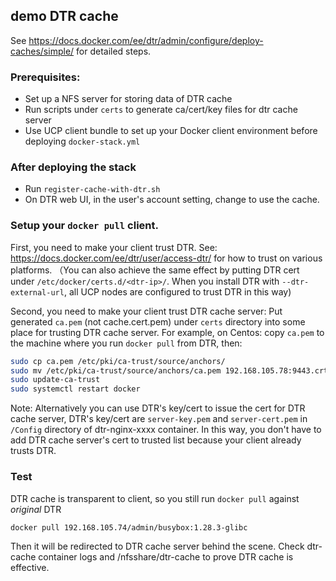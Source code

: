 ## demo DTR cache

See https://docs.docker.com/ee/dtr/admin/configure/deploy-caches/simple/ for detailed steps.

### Prerequisites:
- Set up a NFS server for storing data of DTR cache
- Run scripts under `certs` to generate ca/cert/key files for dtr cache server
- Use UCP client bundle to set up your Docker client environment before deploying `docker-stack.yml`

### After deploying the stack
- Run `register-cache-with-dtr.sh`
- On DTR web UI, in the user's account setting, change to use the cache.

### Setup your `docker pull` client.
First, you need to make your client trust DTR. See: https://docs.docker.com/ee/dtr/user/access-dtr/ for how to trust on various platforms. （You can also achieve the same effect by putting DTR cert under `/etc/docker/certs.d/<dtr-ip>/`. When you install DTR with `--dtr-external-url`, all UCP nodes are configured to trust DTR in this way)

Second, you need to make your client trust DTR cache server:
Put generated `ca.pem` (not cache.cert.pem) under `certs` directory into some place for trusting DTR cache server.
For example, on Centos:
copy `ca.pem` to the machine where you run `docker pull` from DTR, then:
```bash
sudo cp ca.pem /etc/pki/ca-trust/source/anchors/
sudo mv /etc/pki/ca-trust/source/anchors/ca.pem 192.168.105.78:9443.crt
sudo update-ca-trust
sudo systemctl restart docker
```
Note: Alternatively you can use DTR's key/cert to issue the cert for DTR cache server, DTR's key/cert are `server-key.pem` and `server-cert.pem` in `/Config` directory of dtr-nginx-xxxx container. In this way, you don't have to add DTR cache server's cert to trusted list because your client already trusts DTR.

### Test
DTR cache is transparent to client, so you still run `docker pull` against *original* DTR
```
docker pull 192.168.105.74/admin/busybox:1.28.3-glibc
```
Then it will be redirected to DTR cache server behind the scene. Check dtr-cache container logs and /nfsshare/dtr-cache to prove DTR cache is effective.

